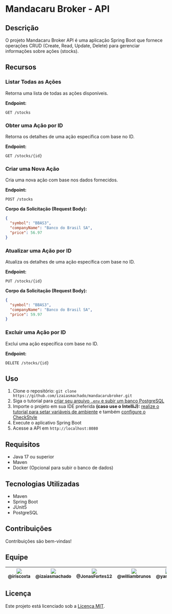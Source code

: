 # Mandacaru Broker - API

## Descrição

O projeto Mandacaru Broker API é uma aplicação Spring Boot que fornece operações CRUD (Create, Read, Update, Delete) para gerenciar informações sobre ações (stocks).

## Recursos

### Listar Todas as Ações

Retorna uma lista de todas as ações disponíveis.

**Endpoint:**

```http
GET /stocks
```

### Obter uma Ação por ID

Retorna os detalhes de uma ação específica com base no ID.

**Endpoint:**

```http
GET /stocks/{id}
```

### Criar uma Nova Ação

Cria uma nova ação com base nos dados fornecidos.

**Endpoint:**

```http
POST /stocks
```

**Corpo da Solicitação (Request Body):**

```JSON
{
  "symbol": "BBAS3",
  "companyName": "Banco do Brasil SA",
  "price": 56.97
}

```

### Atualizar uma Ação por ID

Atualiza os detalhes de uma ação específica com base no ID.

**Endpoint:**

```http
PUT /stocks/{id}
```

**Corpo da Solicitação (Request Body):**

```JSON
{
  "symbol": "BBAS3",
  "companyName": "Banco do Brasil SA",
  "price": 59.97
}

```

### Excluir uma Ação por ID

Exclui uma ação específica com base no ID.

**Endpoint:**

```http
DELETE /stocks/{id}
```

## Uso

1. Clone o repositório: `git clone https://github.com/izaiasmachado/mandacarubroker.git`
2. Siga o tutorial para [criar seu arquivo `.env` e subir um banco PostgreSQL](./docs/tutorials/setup-postgresql-docker-compose.md)
3. Importe o projeto em sua IDE preferida **(caso use o IntelliJ):** [realize o tutorial para setar variáveis de ambiente](./docs/tutorials/setup-dotenv-variables-intellij.md) e também [configure o CheckStyle](./docs/tutorials/setup-checkstyle-plugin-intellij.md)
4. Execute o aplicativo Spring Boot
5. Acesse a API em `http://localhost:8080`

## Requisitos

- Java 17 ou superior
- Maven
- Docker (Opcional para subir o banco de dados)

## Tecnologias Utilizadas

- Maven
- Spring Boot
- JUnit5
- PostgreSQL

## Contribuições

Contribuições são bem-vindas!

## Equipe

| [<img src="https://avatars.githubusercontent.com/u/69826078?v=3&s=115"><br><sub>@iriscoxta</sub>](https://github.com/iriscoxta) | [<img src="https://avatars0.githubusercontent.com/u/47287096?v=3&s=115"><br><sub>@izaiasmachado</sub>](https://github.com/izaiasmachado) | [<img src="https://avatars0.githubusercontent.com/u/43821439?v=3&s=115"><br><sub>@JonasFortes12</sub>](https://github.com/JonasFortes12) | [<img src="https://avatars0.githubusercontent.com/u/70725719?v=3&s=115"><br><sub>@williambrunos</sub>](https://github.com/williambrunos) | [<img src="https://avatars0.githubusercontent.com/u/112739407?v=3&s=115"><br><sub>@yannluk4</sub>](https://github.com/yannluk4) |
| :-----------------------------------------------------------------------------------------------------------------------------: | :--------------------------------------------------------------------------------------------------------------------------------------: | :--------------------------------------------------------------------------------------------------------------------------------------: | :--------------------------------------------------------------------------------------------------------------------------------------: | :-----------------------------------------------------------------------------------------------------------------------------: |

## Licença

Este projeto está licenciado sob a [Licença MIT](LICENSE).
